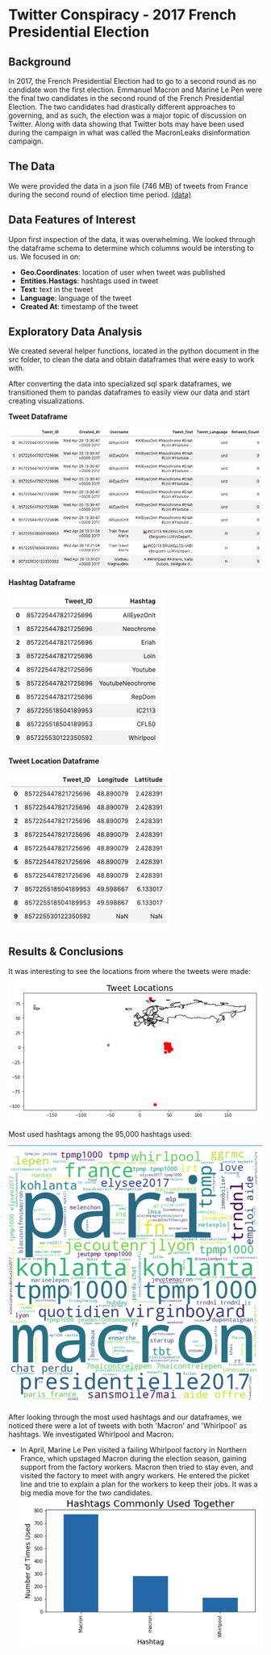 # Twitter Conspiracy - 2017 French Presidential Election

## Background
In 2017, the French Presidential Election had to go to a second round as no candidate won the first election. Emmanuel Macron and Marine Le Pen were the final two candidates in the second round of the French Presidential Election.  The two candidates had drastically different approaches to governing, and as such, the election was a major topic of discussion on Twitter. Along with data showing that Twitter bots may have been used during the campaign in what was called the MacronLeaks disinformation campaign.  


## The Data
We were provided the data in a json file (746 MB) of tweets from France during the second round of election time period. <a href="https://s3.us-east-2.amazonaws.com/jgartner-test-data/twitter/zippedData.zip"> (data)</a>  

## Data Features of Interest
Upon first inspection of the data, it was overwhelming. We looked through the dataframe schema to determine which columns would be intersting to us. We focused in on:  
- **Geo.Coordinates**: location of user when tweet was published  
- **Entities.Hastags**: hashtags used in tweet  
- **Text**: text in the tweet  
- **Language**: language of the tweet  
- **Created At**: timestamp of the tweet


## Exploratory Data Analysis
We created several helper functions, located in the python document in the src folder, to clean the data and obtain dataframes that were easy to work with. 

After converting the data into specialized sql spark dataframes, we transitioned them to pandas dataframes to easily view our data and start creating visualizations.   

**Tweet Dataframe**  

![](images/tweet_df.png)  

**Hashtag Dataframe**  

![](images/ht_df.png)  

**Tweet Location Dataframe**  

![](images/geo_df.png)

## Results & Conclusions  

It was interesting to see the locations from where the tweets were made:  

![](images/map.png)  


Most used hashtags among the 95,000 hashtags used:  

![](images/wordcloud.png)

After looking through the most used hashtags and our dataframes, we noticed there were a lot of tweets with both 'Macron' and 'Whirlpool' as hashtags. We investigated Whirlpool and Macron: 
- In April, Marine Le Pen visited a failing Whirlpool factory in Northern France, which upstaged Macron during the election season, gaining support from the factory workers. Macron then tried to stay even, and visited the factory to meet with angry workers. He entered the picket line and trie to explain a plan for the workers to keep their jobs.  It was a big media move for the two candidates.
![](images/bar_chart.png)  




